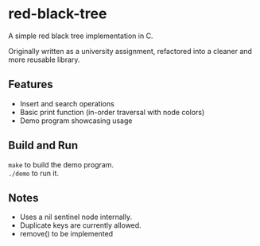 # red-black-tree

A simple red black tree implementation in C.  

Originally written as a university assignment, refactored into a cleaner and more reusable library.

## Features

- Insert and search operations
- Basic print function (in-order traversal with node colors)
- Demo program showcasing usage

## Build and Run

`make` to build the demo program.  
`./demo` to run it.

## Notes

- Uses a nil sentinel node internally.
- Duplicate keys are currently allowed.
- remove() to be implemented
